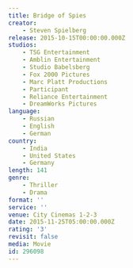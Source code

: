 ```yaml
---
title: Bridge of Spies
creator:
    - Steven Spielberg
release: 2015-10-15T00:00:00.000Z
studios:
    - TSG Entertainment
    - Amblin Entertainment
    - Studio Babelsberg
    - Fox 2000 Pictures
    - Marc Platt Productions
    - Participant
    - Reliance Entertainment
    - DreamWorks Pictures
language:
    - Russian
    - English
    - German
country:
    - India
    - United States
    - Germany
length: 141
genre:
    - Thriller
    - Drama
format: ''
service: ''
venue: City Cinemas 1-2-3
date: 2015-11-25T05:00:00.000Z
rating: '3'
revisit: false
media: Movie
id: 296098
---
```



